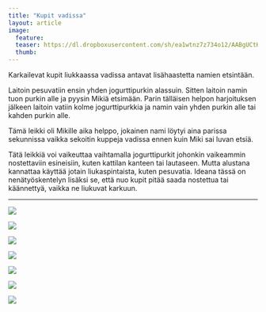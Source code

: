 ```yaml
---
title: "Kupit vadissa"
layout: article
image:
  feature:
  teaser: https://dl.dropboxusercontent.com/sh/ea1wtnz7z734o12/AABgUCtKlD9VAQM6WBT1yWVua/aktivointi/kupit-vadissa/DSC40120-245px.jpg
  thumb:
---
```


Karkailevat kupit liukkaassa vadissa antavat lisähaastetta namien etsintään.

Laitoin pesuvatiin ensin yhden jogurttipurkin alassuin. Sitten laitoin namin tuon purkin alle ja pyysin Mikiä etsimään. Parin tälläisen helpon harjoituksen jälkeen laitoin vatiin kolme jogurttipurkkia ja namin vain yhden purkin alle tai kahden purkin alle.

Tämä leikki oli Mikille aika helppo, jokainen nami löytyi aina parissa sekunnissa vaikka sekoitin kuppeja vadissa ennen kuin Miki sai luvan etsiä.

Tätä leikkiä voi vaikeuttaa vaihtamalla jogurttipurkit johonkin vaikeammin nostettaviin esineisiin, kuten  kattilan kanteen tai lautaseen. Mutta alustana kannattaa käyttää jotain liukaspintaista, kuten pesuvatia. Ideana tässä on nenätyöskentelyn lisäksi se, että nuo kupit pitää saada nostettua tai käännettyä, vaikka ne liukuvat karkuun.

---

[![](https://dl.dropboxusercontent.com/sh/ea1wtnz7z734o12/AABy27U8r6Qc0mdFkTIh3xI9a/aktivointi/kupit-vadissa/DSC39827-800px.jpg)](https://dl.dropboxusercontent.com/sh/ea1wtnz7z734o12/AABUC_3oCASCyREqIluYXe6wa/aktivointi/kupit-vadissa/DSC39827.jpg)

[![](https://dl.dropboxusercontent.com/sh/ea1wtnz7z734o12/AAA8TiyBFUAanTyLsYfQleh3a/aktivointi/kupit-vadissa/DSC39865-800px.jpg)](https://dl.dropboxusercontent.com/sh/ea1wtnz7z734o12/AADpRbzU4eNj2blbwrngcqUWa/aktivointi/kupit-vadissa/DSC39865.jpg)

[![](https://dl.dropboxusercontent.com/sh/ea1wtnz7z734o12/AAAmV05-OCiAeAs3O9IWWEVja/aktivointi/kupit-vadissa/DSC39946-800px.jpg)](https://dl.dropboxusercontent.com/sh/ea1wtnz7z734o12/AAD6Jq6crWwOgOxdPWptb_qda/aktivointi/kupit-vadissa/DSC39946.jpg)

[![](https://dl.dropboxusercontent.com/sh/ea1wtnz7z734o12/AADsq9tlPvXIzqQwTMpf-WKaa/aktivointi/kupit-vadissa/DSC40043-800px.jpg)](https://dl.dropboxusercontent.com/sh/ea1wtnz7z734o12/AABheLfKj_TVeGQYHca5dUMva/aktivointi/kupit-vadissa/DSC40043.jpg)

[![](https://dl.dropboxusercontent.com/sh/ea1wtnz7z734o12/AADW7-v9klIoctktOmwnebTza/aktivointi/kupit-vadissa/DSC40103-800px.jpg)](https://dl.dropboxusercontent.com/sh/ea1wtnz7z734o12/AAA3kaZmvdkPGOc48GRELWV4a/aktivointi/kupit-vadissa/DSC40103.jpg)

[![](https://dl.dropboxusercontent.com/sh/ea1wtnz7z734o12/AADTkNbR_bTi5Lvdnc_lDJJ6a/aktivointi/kupit-vadissa/DSC40177-800px.jpg)](https://dl.dropboxusercontent.com/sh/ea1wtnz7z734o12/AABUaxlNTDxIwHNvi4jA2VESa/aktivointi/kupit-vadissa/DSC40177.jpg)

[![](https://dl.dropboxusercontent.com/sh/ea1wtnz7z734o12/AABJdDXq7v-vnZTrOMaL1sJRa/aktivointi/kupit-vadissa/DSC42477-800px.jpg)](https://dl.dropboxusercontent.com/sh/ea1wtnz7z734o12/AADVceS7c0EYyE8zccm0gUena/aktivointi/kupit-vadissa/DSC42477.jpg)
